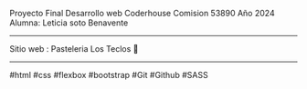 Proyecto Final
Desarrollo web 
Coderhouse
Comision 53890
Año 2024
Alumna: Leticia soto Benavente 
*****************************************************
Sitio web : Pasteleria Los Teclos 🧁
*****************************************************
#html 
#css 
#flexbox 
#bootstrap 
#Git 
#Github 
#SASS 

